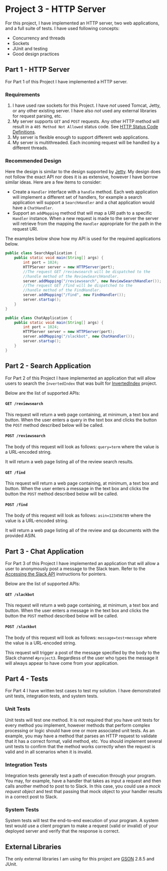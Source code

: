 Project 3 - HTTP Server
=======================================

For this project, I have implemented an HTTP server, two web applications, and a full suite of tests. I have used following concepts:

- Concurrency and threads
- Sockets
- JUnit and testing
- Good design practices

## Part 1 - HTTP Server

For Part 1 of this Project I have implemented a HTTP server. 

### Requirements

1. I have used raw sockets for this Project. I have *not* useed Tomcat, Jetty, or any other existing server. I have also *not* used any external libraries for request parsing, etc.
2. My server supports `GET` and `POST` requests. Any other HTTP method will result in a `405 Method Not Allowed` status code. See [HTTP Status Code Definitions](https://www.w3.org/Protocols/rfc2616/rfc2616-sec10.html). 
3. My server is flexible enough to support different web applications. 
4. My server is multithreaded. Each incoming request will be handled by a different threads.

### Recommended Design

Here the design is similar to the design supported by [Jetty](https://www.eclipse.org/jetty/documentation/9.4.12.v20180830/). My design does not follow the exact API nor does it is as extensive, however I have borrow similar ideas. Here are a few items to consider:

- Create a `Handler` interface with a `handle` method. Each web application will implement a different set of handlers, for example a search application will support a `SearchHandler` and a chat application would have a `ChatHandler`. 
- Support an `addMapping` method that will map a URI path to a specific `Handler` instance. When a new request is made to the server the server will retrieve from the mapping the `Handler` appropriate for the path in the request URI.

The examples below show how my API is used for the required applications below.


```java
public class SearchApplication {
	public static void main(String[] args) {
		int port = 1024;
		HTTPServer server = new HTTPServer(port);
		//The request GET /reviewsearch will be dispatched to the 
		//handle method of the ReviewSearchHandler.
		server.addMapping("/reviewsearch", new ReviewSearchHandler());
		//The request GET /find will be dispatched to the 
		//handle method of the FindHandler.
		server.addMapping("/find", new FindHandler());
		server.startup();
	}
}

```

```java
public class ChatApplication {
	public static void main(String[] args) {
		int port = 1024;
		HTTPServer server = new HTTPServer(port);
		server.addMapping("/slackbot", new ChatHandler());
		server.startup();
	}
}

```

## Part 2 - Search Application

For Part 2 of this Project I have implemented an application that will allow users to search the `InvertedIndex` that was built for [InvertedIndex](https://github.com/kedarkhetia/InvertedIndex) project. 

Below are the list of supported APIs:

#### `GET /reviewsearch`

This request will return a web page containing, at minimum, a text box and button. When the user enters a query in the text box and clicks the button the `POST` method described below will be called.

#### `POST /reviewsearch`

The body of this request will look as follows: `query=term` where the value is a URL-encoded string.

It will return a web page listing all of the review search results.

#### `GET /find`

This request will return a web page containing, at minimum, a text box and button. When the user enters a message in the text box and clicks the button the `POST` method described below will be called.

#### `POST /find`

The body of this request will look as follows: `asin=123456789` where the value is a URL-encoded string.

It will return a web page listing all of the review and qa documents with the provided ASIN.

## Part 3 - Chat Application

For Part 3 of this Project I have implemented an application that will allow a user to anonymously post a message to the Slack team. Refer to the [Accessing the Slack API](slack.md) instructions for pointers.

Below are the list of supported APIs:

#### `GET /slackbot`

This request will return a web page containing, at minimum, a text box and button. When the user enters a message in the text box and clicks the button the `POST` method described below will be called.

#### `POST /slackbot`

The body of this request will look as follows: `message=test+message` where the value is a URL-encoded string.

This request will trigger a post of the message specified by the body to the Slack channel `#project3`. Regardless of the user who types the message it will always appear to have come from your application.

## Part 4 - Tests

For Part 4 I have written test cases to test my solution. I have demonstrated unit tests, integration tests, and system tests.

### Unit Tests

Unit tests will test one method. It is not required that you have unit tests for every method you implement, however methods that perform complex processing or logic should have one or more associated unit tests. As an example, you may have a method that parses an HTTP request to validate that it has a correct format, valid method, etc. You should implement several unit tests to confirm that the method works correctly when the request is valid and in all scenarios when it is invalid.

### Integration Tests

Integration tests generally test a path of execution through your program. You may, for example, have a handler that takes as input a request and then calls another method to post to to Slack. In this case, you could use a *mock request object* and test that passing that mock object to your handler results in a correct post to Slack.

### System Tests

System tests will test the end-to-end execution of your program. A system test would use a client program to make a request (valid or invalid) of your deployed server and verify that the response is correct.

## External Libraries

The only external libraries I am using for this project are [GSON](https://github.com/google/gson) 2.8.5 and JUnit.
